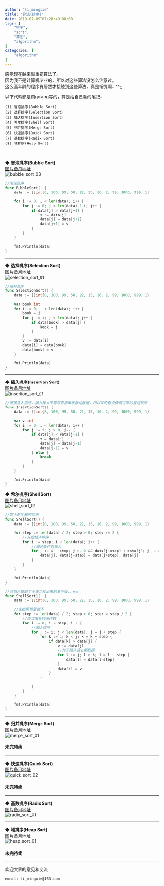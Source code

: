 ```yaml
---
author: "li_mingxie"
title: "算法(排序)"
date: 2019-07-09T07:28:49+08:00
tags: [
    "排序",
    "sort",
    "算法",
    "algorithm",
]
categories: [
    "algorithm"
]
---
```


感觉现在越来越重视算法了。<!--more-->  
因为我不是计算机专业的，所以对这些算法没怎么注意过。  
这么高年龄的程序员居然才接触到这些算法，真是惭愧啊...^^;;

以下代码都是用golang写的，算是给自己看的笔记~

```
(1) 冒泡排序(Bubble Sort)
(2) 选择排序(Selection Sort)
(3) 插入排序(Insertion Sort)
(4) 希尔排序(Shell Sort)
(5) 归并排序(Merge Sort)
(6) 快速排序(Quick Sort)
(7) 基数排序(Radix Sort)
(8) 堆排序(Heap Sort)
```

<br/>

**◆ 冒泡排序(Bubble Sort)**  
[图片备用地址](https://pangpangimg.oss-cn-beijing.aliyuncs.com/gif/sort/bubble_sort_03.gif)  
![bubble_sort_03](https://pangpangimg.oss-cn-beijing.aliyuncs.com/gif/sort/bubble_sort_03.gif)

```go
//泡沫排序
func BubbleSort() {
	data := []int{8, 100, 99, 50, 22, 15, 16, 2, 99, 1000, 999, 1}

	for i := 0; i < len(data); i++ {
		for j := 0; j < len(data)-1-i; j++ {
			if data[j] > data[j+1] {
				v := data[j]
				data[j] = data[j+1]
				data[j+1] = v
			}
		}
	}

	fmt.Println(data)
}
```

--------------------------------------------
**◆ 选择排序(Selection Sort)**  
[图片备用地址](https://pangpangimg.oss-cn-beijing.aliyuncs.com/gif/sort/selection_sort_01.gif)  
![selection_sort_01](https://pangpangimg.oss-cn-beijing.aliyuncs.com/gif/sort/selection_sort_01.gif)  

```go
//选择排序
func SelectionSort() {
	data := []int{8, 100, 99, 50, 22, 15, 16, 2, 99, 1000, 999, 1}

	var book int
	for i := 0; i < len(data); i++ {
		book = i
		for j := i; j < len(data); j++ {
			if data[book] > data[j] {
				book = j
			}
		}
		v := data[i]
		data[i] = data[book]
		data[book] = v
	}

	fmt.Println(data)
}
```

--------------------------------------------
**◆ 插入排序(Insertion Sort)**  
[图片备用地址](https://pangpangimg.oss-cn-beijing.aliyuncs.com/gif/sort/insertion_sort_01.gif)  
![insertion_sort_01](https://pangpangimg.oss-cn-beijing.aliyuncs.com/gif/sort/insertion_sort_01.gif)  

```go
//直接插入排序。因为我太不喜欢直接串改数组数据，所以写的有点像倒过来的冒泡排序
func InsertionSort() {
	data := []int{8, 100, 99, 50, 22, 15, 16, 2, 99, 1000, 999, 1}

	var v int
	for i := 0; i < len(data); i++ {
		for j := i; j > 0; j-- {
			if data[j] < data[j-1] {
				v = data[j]
				data[j] = data[j-1]
				data[j-1] = v
			} else {
				break
			}
		}
	}

	fmt.Println(data)
}
```

**◆ 希尔排序(Shell Sort)**  
[图片备用地址](https://pangpangimg.oss-cn-beijing.aliyuncs.com/gif/sort/shell_sort_01.gif)  
![shell_sort_01](https://pangpangimg.oss-cn-beijing.aliyuncs.com/gif/sort/shell_sort_01.gif)  

```go
//网上的优雅的写法
func ShellSort() {
	data := []int{8, 100, 99, 50, 22, 15, 16, 2, 99, 1000, 999, 1}

	for step := len(data) / 2; step > 0; step /= 2 {
		//开始插入排序
		for i := step; i < len(data); i++ {
			//满足条件则插入
			for j := i - step; j >= 0 && data[j+step] < data[j]; j -= step {
				data[j], data[j+step] = data[j+step], data[j]
			}
		}
	}

	fmt.Println(data)
}

//我自己琢磨了半天才写出来的复杂版..ㅠㅠ
func ShellSort1() {
	data := []int{8, 100, 99, 50, 22, 15, 16, 2, 99, 1000, 999, 1}

	//先按照增量循环
	for step := len(data) / 2; step > 0; step = step / 2 {
		//每次增量的循环数
		for i := 0; i < step; i++ {
			//插入排序
			for j := i; j < len(data); j = j + step {
				for k := i; k < j; k = k + step {
					if data[k] > data[j] {
						v := data[j]
						//为了插入往右挪数据
						for l := j; l > k; l = l - step {
							data[l] = data[l-step]
						}
						data[k] = v
					}
				}

			}
		}
	}

	fmt.Println(data)
}
```

--------------------------------------------
**◆ 归并排序(Merge Sort)**  
[图片备用地址](https://pangpangimg.oss-cn-beijing.aliyuncs.com/gif/sort/merge_sort_01.gif)  
![merge_sort_01](https://pangpangimg.oss-cn-beijing.aliyuncs.com/gif/sort/merge_sort_01.gif)  
#### **未完待续**

--------------------------------------------
**◆ 快速排序(Quick Sort)**  
[图片备用地址](https://pangpangimg.oss-cn-beijing.aliyuncs.com/gif/sort/quick_sort_02.gif)  
![quick_sort_02](https://pangpangimg.oss-cn-beijing.aliyuncs.com/gif/sort/quick_sort_02.gif)  
#### **未完待续**
--------------------------------------------
**◆ 基数排序(Radix Sort)**  
[图片备用地址](https://pangpangimg.oss-cn-beijing.aliyuncs.com/gif/sort/radix_sort_01.gif)  
![radix_sort_01](https://pangpangimg.oss-cn-beijing.aliyuncs.com/gif/sort/radix_sort_01.gif)  

--------------------------------------------
**◆ 堆排序(Heap Sort)**  
[图片备用地址](https://pangpangimg.oss-cn-beijing.aliyuncs.com/gif/sort/heap_sort_01.gif)  
![heap_sort_01](https://pangpangimg.oss-cn-beijing.aliyuncs.com/gif/sort/heap_sort_01.gif) 
#### **未完待续**

----------------------------------------------
欢迎大家的意见和交流

`email: li_mingxie@163.com`